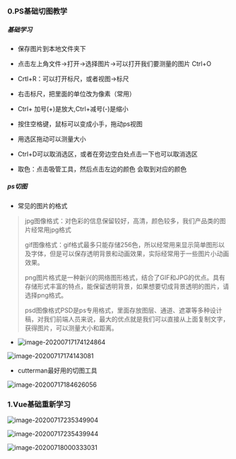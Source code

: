 ### 0.PS基础切图教学

##### 基础学习

- 保存图片到本地文件夹下
- 点击左上角文件->打开->选择图片->可以打开我们要测量的图片  Ctrl+O
- Crtl+R：可以打开标尺，或者视图->标尺
- 右击标尺，把里面的单位改为像素（常用）
- Ctrl+ 加号(+)是放大,Ctrl+减号(-)是缩小
- 按住空格键，鼠标可以变成小手，拖动ps视图
- 用选区拖动可以测量大小
- Ctrl+D可以取消选区，或者在旁边空白处点击一下也可以取消选区

- 取色：点击吸管工具，然后点击左边的颜色 会取到对应的颜色

##### ps切图

- 常见的图片的格式

> jpg图像格式：对色彩的信息保留较好，高清，颜色较多，我们产品类的图片经常用jpg格式
>
> gif图像格式：gif格式最多只能存储256色，所以经常用来显示简单图形以及字体，但是可以保存透明背景和动画效果，实际经常用于一些图片小动画效果。
>
> png图片格式是一种新兴的网络图形格式，结合了GIF和JPG的优点。具有存储形式丰富的特点，能保留透明背景，如果想要切成背景透明的图片，请选择png格式。
>
> psd图像格式PSD是ps专用格式，里面存放图层、通道、遮罩等多种设计稿，对我们前端人员来说，最大的优点就是我们可以直接从上面复制文字，获得图片，可以测量大小和距离。

- ![image-20200717174124864](C:\Users\dell\AppData\Roaming\Typora\typora-user-images\image-20200717174124864.png)

![image-20200717174143081](C:\Users\dell\AppData\Roaming\Typora\typora-user-images\image-20200717174143081.png)

- cutterman最好用的切图工具

![image-20200717184626056](C:\Users\dell\AppData\Roaming\Typora\typora-user-images\image-20200717184626056.png)

### 1.Vue基础重新学习

![image-20200717235349904](C:\Users\dell\AppData\Roaming\Typora\typora-user-images\image-20200717235349904.png)

![image-20200717235439944](C:\Users\dell\AppData\Roaming\Typora\typora-user-images\image-20200717235439944.png)

![image-20200718000333031](C:\Users\dell\AppData\Roaming\Typora\typora-user-images\image-20200718000333031.png)